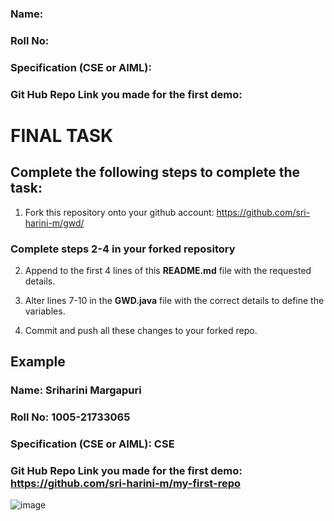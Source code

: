 ### Name: 
### Roll No:
### Specification (CSE or AIML):
### Git Hub Repo Link you made for the first demo:

# **FINAL TASK** 

## Complete the following steps to complete the task:

1. Fork this repository onto your github account: https://github.com/sri-harini-m/gwd/

### Complete steps 2-4 in your forked repository

2. Append to the first 4 lines of this **README.md** file with the requested details.

3. Alter lines 7-10 in the **GWD.java** file with the correct details to define the variables.

4. Commit and push all these changes to your forked repo.



## Example

### Name: Sriharini Margapuri
### Roll No: 1005-21733065
### Specification (CSE or AIML): CSE
### Git Hub Repo Link you made for the first demo: https://github.com/sri-harini-m/my-first-repo

![image](https://github.com/user-attachments/assets/727a70dc-f5c2-457b-9c12-2342fb54c8bb)



